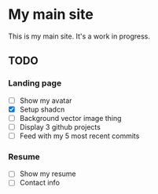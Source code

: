 # My main site

This is my main site. It's a work in progress.

## TODO

### Landing page

- [ ] Show my avatar
- [X] Setup shadcn
- [ ] Background vector image thing
- [ ] Display 3 github projects
- [ ] Feed with my 5 most recent commits

### Resume

- [ ] Show my resume
- [ ] Contact info
